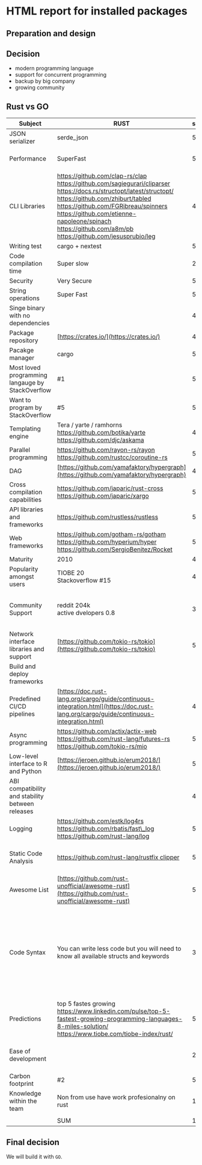 
# HTML report for installed packages

## Preparation and design

## Decision

* modern programming language
* support for concurrent programming
* backup by big company
* growing community

## Rust vs GO

| Subject                                        |RUST                                                                                                                                                                                                                                                                                                                       |score|GO                                                                            |score|Reference                                                                                                                                                                                                                                                                                                                                                                                                                                                                                                                                                                                 |
|------------------------------------------------|---------------------------------------------------------------------------------------------------------------------------------------------------------------------------------------------------------------------------------------------------------------------------------------------------------------------------|-----|------------------------------------------------------------------------------|-----|------------------------------------------------------------------------------------------------------------------------------------------------------------------------------------------------------------------------------------------------------------------------------------------------------------------------------------------------------------------------------------------------------------------------------------------------------------------------------------------------------------------------------------------------------------------------------------------|
|JSON serializer                                 |serde\_json                                                                                                                                                                                                                                                                                                                |5    |[https://github.com/wI2L/jettison](https://github.com/wI2L/jettison)          |5    |                                                                                                                                                                                                                                                                                                                                                                                                                                                                                                                                                                                          |
|Performance                                     |SuperFast                                                                                                                                                                                                                                                                                                                  |5    |Fast                                                                          |4    |https://benchmarksgame-team.pages.debian.net/benchmarksgame/fastest/rust-go.html<br>https://github.com/kostya/benchmarks                                                                                                                                                                                                                                                                                                                                                                                                                                                                  |
|CLI Libraries                                   |https://github.com/clap-rs/clap<br>https://github.com/sagiegurari/cliparser<br>https://docs.rs/structopt/latest/structopt/<br>https://github.com/zhiburt/tabled<br>https://github.com/FGRibreau/spinners<br>https://github.com/etienne-napoleone/spinach<br>https://github.com/a8m/pb<br>https://github.com/jesusprubio/leg|4    |Defacto: [https://cobra.dev/](https://cobra.dev/)                             |5    |                                                                                                                                                                                                                                                                                                                                                                                                                                                                                                                                                                                          |
|Writing test                                    |cargo + nextest                                                                                                                                                                                                                                                                                                            |5    |Built-in testing package                                                      |5    |                                                                                                                                                                                                                                                                                                                                                                                                                                                                                                                                                                                          |
|Code compilation time                           |Super slow                                                                                                                                                                                                                                                                                                                 |2    |slow                                                                          |3    |                                                                                                                                                                                                                                                                                                                                                                                                                                                                                                                                                                                          |
|Security                                        |Very Secure                                                                                                                                                                                                                                                                                                                |5    |                                                                              |4    |                                                                                                                                                                                                                                                                                                                                                                                                                                                                                                                                                                                          |
|String operations                               |Super Fast                                                                                                                                                                                                                                                                                                                 |5    |Super Fast                                                                    |5    |                                                                                                                                                                                                                                                                                                                                                                                                                                                                                                                                                                                          |
|Singe binary with no dependencies               |                                                                                                                                                                                                                                                                                                                           |4    |build-in / https://github.com/go-playground/statics                           |5    |                                                                                                                                                                                                                                                                                                                                                                                                                                                                                                                                                                                          |
|Package repository                              |[https://crates.io/](https://crates.io/)                                                                                                                                                                                                                                                                                   |4    |                                                                              |5    |                                                                                                                                                                                                                                                                                                                                                                                                                                                                                                                                                                                          |
|Pacakge manager                                 |cargo                                                                                                                                                                                                                                                                                                                      |5    |Built-in: go.mod dependencies                                                 |5    |                                                                                                                                                                                                                                                                                                                                                                                                                                                                                                                                                                                          |
|Most loved programming langauge by StackOverflow|#1                                                                                                                                                                                                                                                                                                                         |5    |#10                                                                           |4    |[https://stackoverflow.blog/2017/10/31/disliked-programming-languages/](https://stackoverflow.blog/2017/10/31/disliked-programming-languages/)                                                                                                                                                                                                                                                                                                                                                                                                                                            |
|Want to program by StackOverflow                |#5                                                                                                                                                                                                                                                                                                                         |5    |#4                                                                            |5    |                                                                                                                                                                                                                                                                                                                                                                                                                                                                                                                                                                                          |
|Templating engine                               |Tera / yarte / ramhorns<br>https://github.com/botika/yarte<br>https://github.com/djc/askama                                                                                                                                                                                                                                |4    |Amber / pongo2 / html/template quicktemplate                                  |5    |                                                                                                                                                                                                                                                                                                                                                                                                                                                                                                                                                                                          |
|Parallel programming                            |https://github.com/rayon-rs/rayon<br>https://github.com/rustcc/coroutine-rs                                                                                                                                                                                                                                                |5    |Go routines with concurrency built-in                                         |5    |                                                                                                                                                                                                                                                                                                                                                                                                                                                                                                                                                                                          |
|DAG                                             |[https://github.com/yamafaktory/hypergraph](https://github.com/yamafaktory/hypergraph)                                                                                                                                                                                                                                     |4    |https://github.com/yourbasic/graph<br>https://github.com/ThePaw/go-gt         |4    |                                                                                                                                                                                                                                                                                                                                                                                                                                                                                                                                                                                          |
|Cross compilation capabilities                  |https://github.com/japaric/rust-cross<br>https://github.com/japaric/xargo                                                                                                                                                                                                                                                  |5    |by design                                                                     |5    |                                                                                                                                                                                                                                                                                                                                                                                                                                                                                                                                                                                          |
|API libraries and frameworks                    |[https://github.com/rustless/rustless<br>](https://github.com/rustless/rustless)                                                                                                                                                                                                                                           |5    |by design                                                                     |5    |                                                                                                                                                                                                                                                                                                                                                                                                                                                                                                                                                                                          |
|Web frameworks                                  |https://github.com/gotham-rs/gotham https://github.com/hyperium/hyper https://github.com/SergioBenitez/Rocket                                                                                                                                                                                                              |5    |[https://github.com/dinever/golf<br>](https://github.com/dinever/golf)        |5    |                                                                                                                                                                                                                                                                                                                                                                                                                                                                                                                                                                                          |
|Maturity                                        |2010                                                                                                                                                                                                                                                                                                                       |4    |2009                                                                          |4    |                                                                                                                                                                                                                                                                                                                                                                                                                                                                                                                                                                                          |
|Popularity amongst users                        |TIOBE 20<br>Stackoverflow #15                                                                                                                                                                                                                                                                                              |4    |TIOBE 11<br>Stackoverflow #13                                                 |4    |                                                                                                                                                                                                                                                                                                                                                                                                                                                                                                                                                                                          |
|Community Support                               |reddit 204k<br>active dvelopers 0.8                                                                                                                                                                                                                                                                                        |3    |reddit 191k<br>active dvelopers 1.5                                           |4    |https://www.statista.com/statistics/793628/worldwide-developer-survey-most-used-languages/<br>https://thenewstack.io/rust-vs-go-why-theyre-better-together/<br>https://stackshare.io/stackups/go-packages-go-vs-rust<br>https://www.openxcell.com/blog/golang-vs-rust/                                                                                                                                                                                                                                                                                                                    |
|Network interface libraries and support         |[https://github.com/tokio-rs/tokio](https://github.com/tokio-rs/tokio)                                                                                                                                                                                                                                                     |5    |                                                                              |5    |                                                                                                                                                                                                                                                                                                                                                                                                                                                                                                                                                                                          |
|Build and deploy frameworks                     |                                                                                                                                                                                                                                                                                                                           |     |                                                                              |     |                                                                                                                                                                                                                                                                                                                                                                                                                                                                                                                                                                                          |
|Predefined CI/CD pipelines                      |[https://doc.rust-lang.org/cargo/guide/continuous-integration.html](https://doc.rust-lang.org/cargo/guide/continuous-integration.html)                                                                                                                                                                                     |4    |[https://golangci.com/](https://golangci.com/)                                |4    |                                                                                                                                                                                                                                                                                                                                                                                                                                                                                                                                                                                          |
|Async programming                               |https://github.com/actix/actix-web<br>https://github.com/rust-lang/futures-rs<br>https://github.com/tokio-rs/mio<br>                                                                                                                                                                                                       |5    |                                                                              |5    |                                                                                                                                                                                                                                                                                                                                                                                                                                                                                                                                                                                          |
|Low-level interface to R and Python             |[https://jeroen.github.io/erum2018/](https://jeroen.github.io/erum2018/)                                                                                                                                                                                                                                                   |5    |Not so many documentation on R and go                                         |4    |                                                                                                                                                                                                                                                                                                                                                                                                                                                                                                                                                                                          |
|ABI compatibility and stability between releases|                                                                                                                                                                                                                                                                                                                           |4    |                                                                              |4    |                                                                                                                                                                                                                                                                                                                                                                                                                                                                                                                                                                                          |
|Logging                                         |https://github.com/estk/log4rs<br>https://github.com/rbatis/fast\_log<br>https://github.com/rust-lang/log<br>                                                                                                                                                                                                              |5    |https://github.com/Sirupsen/logrus<br>https://github.com/uber-go/zap<br>      |5    |                                                                                                                                                                                                                                                                                                                                                                                                                                                                                                                                                                                          |
|Static Code Analysis                            |[https://github.com/rust-lang/rustfix clipper](https://github.com/rust-lang/rustfix)                                                                                                                                                                                                                                       |5    |[https://github.com/qax-os/goreporter](https://github.com/qax-os/goreporter)  |5    |                                                                                                                                                                                                                                                                                                                                                                                                                                                                                                                                                                                          |
|Awesome List                                    |[https://github.com/rust-unofficial/awesome-rust](https://github.com/rust-unofficial/awesome-rust)                                                                                                                                                                                                                         |5    |[https://awesome-go.com/](https://awesome-go.com/)                            |5    |                                                                                                                                                                                                                                                                                                                                                                                                                                                                                                                                                                                          |
|Code Syntax                                     |You can write less code but you will need to know all available structs and keywords                                                                                                                                                                                                                                       |3    |                                                                              |5    |https://programming-idioms.org/idiom/130/depth-first-traversal-in-a-graph/2500/rust<br>https://programming-idioms.org/idiom/128/breadth-first-traversing-of-a-tree/2490/rust<br>https://programming-idioms.org/idiom/279/read-list-of-strings-from-the-standard-input/5259/rust<br>https://programming-idioms.org/idiom/240/sort-2-lists-together/4313/rust<br>https://programming-idioms.org/idiom/121<br>https://programming-idioms.org/idiom/291<br>https://programming-idioms.org/idiom/129/breadth-first-traversal-in-<br>a-graph/1708/go<br>https://programming-idioms.org/idiom/208|
|Predictions                                     |top 5 fastes growing https://www.linkedin.com/pulse/top-5-fastest-growing-programming-languages-8-miles-solution/<br>https://www.tiobe.com/tiobe-index/rust/                                                                                                                                                               |5    |[https://www.tiobe.com/tiobe-index/go/](https://www.tiobe.com/tiobe-index/go/)|3    |                                                                                                                                                                                                                                                                                                                                                                                                                                                                                                                                                                                          |
|Ease of development                             |                                                                                                                                                                                                                                                                                                                           |2    |                                                                              |5    |[https://trends.google.com/trends/explore?date=today%205-y&q=rust%20programming%20language,go%20programming%20language](https://trends.google.com/trends/explore?date=today%205-y&q=rust%20programming%20language,go%20programming%20language)                                                                                                                                                                                                                                                                                                                                            |
|Carbon footprint                                |#2                                                                                                                                                                                                                                                                                                                         |5    |#14                                                                           |3    |                                                                                                                                                                                                                                                                                                                                                                                                                                                                                                                                                                                          |
|Knowledge within the team                       |Non from use have work profesionalny on rust                                                                                                                                                                                                                                                                               |1    |Dinakar has written production code in go                                     |2    |                                                                                                                                                                                                                                                                                                                                                                                                                                                                                                                                                                                          |
|                                                |                                                                                                                                                                                                                                                                                                                           |     |                                                                              |     |                                                                                                                                                                                                                                                                                                                                                                                                                                                                                                                                                                                          |
|                                                |SUM                                                                                                                                                                                                                                                                                                                        |147  |                                                                              |151  |

## Final decision

We will build it with `GO`.
